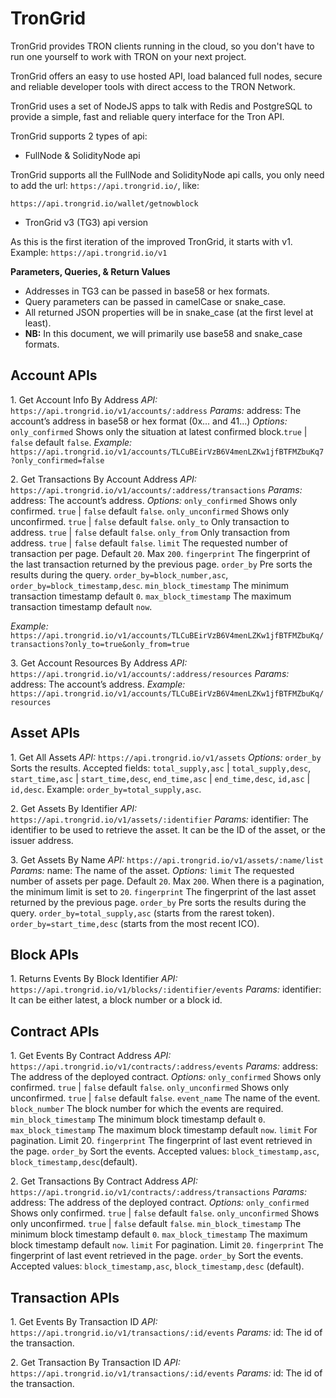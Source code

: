 # TronGrid

TronGrid provides TRON clients running in the cloud, so you don't have to run one yourself to work with TRON on your next project.

TronGrid offers an easy to use hosted API, load balanced full nodes, secure and reliable developer tools with direct access to the TRON Network.

TronGrid uses a set of NodeJS apps to talk with Redis and PostgreSQL to provide a simple, fast and reliable query interface for the Tron API.

TronGrid supports 2 types of api:

- FullNode & SolidityNode api

TronGrid supports all the FullNode and SolidityNode api calls, you only need to add the url: `https://api.trongrid.io/`, like:

`https://api.trongrid.io/wallet/getnowblock`

- TronGrid v3 (TG3) api version

As this is the first iteration of the improved TronGrid, it starts with v1.
Example: `https://api.trongrid.io/v1`

**Parameters, Queries, & Return Values**

- Addresses in TG3 can be passed in base58 or hex formats.
- Query parameters can be passed in camelCase or snake_case.
- All returned JSON properties will be in snake_case (at the first level at least).
- **NB:** In this document, we will primarily use base58 and snake_case formats.

## Account APIs

1.&nbsp;Get Account Info By Address
*API:*
`https://api.trongrid.io/v1/accounts/:address`
*Params:*
address: The account’s address in base58 or hex format (0x... and 41...)
*Options:*
`only_confirmed` Shows only the situation at latest confirmed block.`true` | `false` default `false`.
*Example:*
`https://api.trongrid.io/v1/accounts/TLCuBEirVzB6V4menLZKw1jfBTFMZbuKq7?only_confirmed=false`


2.&nbsp;Get Transactions By Account Address
*API:*
`https://api.trongrid.io/v1/accounts/:address/transactions`
*Params:*
address: The account’s address.
*Options:*
`only_confirmed` Shows only confirmed. `true` | `false` default `false`.
`only_unconfirmed` Shows only unconfirmed. `true` | `false` default `false`.
`only_to` Only transaction to address. `true` | `false` default `false`.
`only_from` Only transaction from address. `true` | `false` default `false`.
`limit` The requested number of transaction per page. Default `20`. Max `200`.
`fingerprint` The fingerprint of the last transaction returned by the previous page.
`order_by` Pre sorts the results during the query. `order_by=block_number,asc`, `order_by=block_timestamp,desc`. `min_block_timestamp` The minimum transaction timestamp default `0`. `max_block_timestamp` The maximum transaction timestamp default `now`.

*Example:*
`https://api.trongrid.io/v1/accounts/TLCuBEirVzB6V4menLZKw1jfBTFMZbuKq/transactions?only_to=true&only_from=true`


3.&nbsp;Get Account Resources By Address
*API:*
`https://api.trongrid.io/v1/accounts/:address/resources`
*Params:*
address: The account’s address.
*Example:*
`https://api.trongrid.io/v1/accounts/TLCuBEirVzB6V4menLZKw1jfBTFMZbuKq/resources`

## Asset APIs

1.&nbsp;Get All Assets
*API:*
`https://api.trongrid.io/v1/assets`
*Options:*
`order_by` Sorts the results. Accepted fields: `total_supply,asc` | `total_supply,desc`, `start_time,asc` | `start_time,desc`, `end_time,asc` | `end_time,desc`, `id,asc` | `id,desc`. Example: `order_by=total_supply,asc`.

2.&nbsp;Get Assets By Identifier
*API:*
`https://api.trongrid.io/v1/assets/:identifier`
*Params:*
identifier: The identifier to be used to retrieve the asset. It can be the ID of the asset, or the issuer address.

3.&nbsp;Get Assets By Name
*API:*
`https://api.trongrid.io/v1/assets/:name/list`
*Params:*
name: The name of the asset.
*Options:*
`limit` The requested number of assets per page. Default `20`. Max `200`. When there is a pagination, the minimum limit is set to `20`.
`fingerprint` The fingerprint of the last asset returned by the previous page.
`order_by` Pre sorts the results during the query. `order_by=total_supply,asc` (starts from the rarest token). `order_by=start_time,desc` (starts from the most recent ICO).

## Block APIs

1.&nbsp;Returns Events By Block Identifier
*API:*
`https://api.trongrid.io/v1/blocks/:identifier/events`
*Params:*
identifier: It can be either latest, a block number or a block id.

## Contract APIs

1.&nbsp;Get Events By Contract Address
*API:*
`https://api.trongrid.io/v1/contracts/:address/events`
*Params:*
address: The address of the deployed contract.
*Options:*
`only_confirmed` Shows only confirmed. `true` | `false` default `false`.
`only_unconfirmed` Shows only unconfirmed. `true` | `false` default `false`.
`event_name` The name of the event.
`block_number` The block number for which the events are required.
`min_block_timestamp` The minimum block timestamp default `0`.
`max_block_timestamp` The maximum block timestamp default `now`.
`limit` For pagination. Limit 20.
`fingerprint` The fingerprint of last event retrieved in the page.
`order_by` Sort the events. Accepted values: `block_timestamp,asc`, `block_timestamp,desc`(default).

2.&nbsp;Get Transactions By Contract Address
*API:*
`https://api.trongrid.io/v1/contracts/:address/transactions`
*Params:*
address: The address of the deployed contract.
*Options:*
`only_confirmed` Shows only confirmed. `true` | `false` default `false`.
`only_unconfirmed` Shows only unconfirmed. `true` | `false` default `false`.
`min_block_timestamp` The minimum block timestamp default `0`.
`max_block_timestamp` The maximum block timestamp default `now`.
`limit` For pagination. Limit `20`.
`fingerprint` The fingerprint of last event retrieved in the page.
`order_by` Sort the events. Accepted values: `block_timestamp,asc`, `block_timestamp,desc` (default).

## Transaction APIs

1.&nbsp;Get Events By Transaction ID
*API:*
`https://api.trongrid.io/v1/transactions/:id/events`
*Params:*
id: The id of the transaction.

2.&nbsp;Get Transaction By Transaction ID
*API:*
`https://api.trongrid.io/v1/transactions/:id/events`
*Params:*
id: The id of the transaction.
